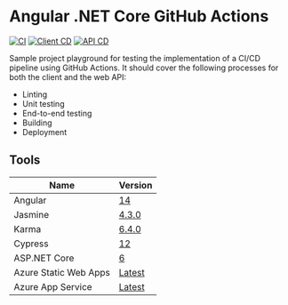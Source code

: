 # Angular .NET Core GitHub Actions

[![CI](https://github.com/unstablemolecule/angular-dotnet-gh-actions/actions/workflows/ci.yml/badge.svg)](https://github.com/unstablemolecule/angular-dotnet-gh-actions/actions/workflows/ci.yml) [![Client CD](https://github.com/unstablemolecule/angular-dotnet-gh-actions/actions/workflows/cd-client.yml/badge.svg)](https://github.com/unstablemolecule/angular-dotnet-gh-actions/actions/workflows/cd-client.yml) [![API CD](https://github.com/unstablemolecule/angular-dotnet-gh-actions/actions/workflows/cd-api.yml/badge.svg)](https://github.com/unstablemolecule/angular-dotnet-gh-actions/actions/workflows/cd-api.yml)

Sample project playground for testing the implementation of a CI/CD pipeline using GitHub Actions. It should cover the following processes for both the client and the web API:

- Linting
- Unit testing
- End-to-end testing
- Building
- Deployment

## Tools

Name | Version
--|--
Angular | [14](v14.angular.io/docs)
Jasmine | [4.3.0](https://jasmine.github.io)
Karma | [6.4.0](https://karma-runner.github.io/latest/index.html)
Cypress | [12](https://docs.cypress.io/guides/overview/why-cypress)
<span>ASP.</span>NET Core | [6](https://docs.microsoft.com/en-us/aspnet/core/getting-started/?view=aspnetcore-6.0&tabs=windows)
Azure Static Web Apps | [Latest](https://learn.microsoft.com/en-us/azure/static-web-apps/)
Azure App Service | [Latest](https://learn.microsoft.com/en-us/azure/app-service/)
